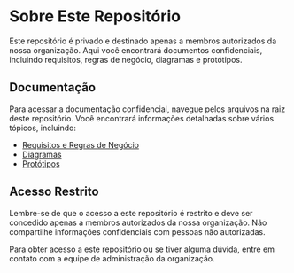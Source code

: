 # Sobre Este Repositório

Este repositório é privado e destinado apenas a membros autorizados da nossa organização. Aqui você encontrará documentos confidenciais, incluindo requisitos, regras de negócio, diagramas e protótipos.

## Documentação

Para acessar a documentação confidencial, navegue pelos arquivos na raiz deste repositório. Você encontrará informações detalhadas sobre vários tópicos, incluindo:

- [Requisitos e Regras de Negócio](pages/REQUISITOS-REGRAS.md)
- [Diagramas](pages/DIAGRAMAS.md)
- [Protótipos](pages/PROTOTIPOS.md)

## Acesso Restrito

Lembre-se de que o acesso a este repositório é restrito e deve ser concedido apenas a membros autorizados da nossa organização. Não compartilhe informações confidenciais com pessoas não autorizadas.

Para obter acesso a este repositório ou se tiver alguma dúvida, entre em contato com a equipe de administração da organização.
